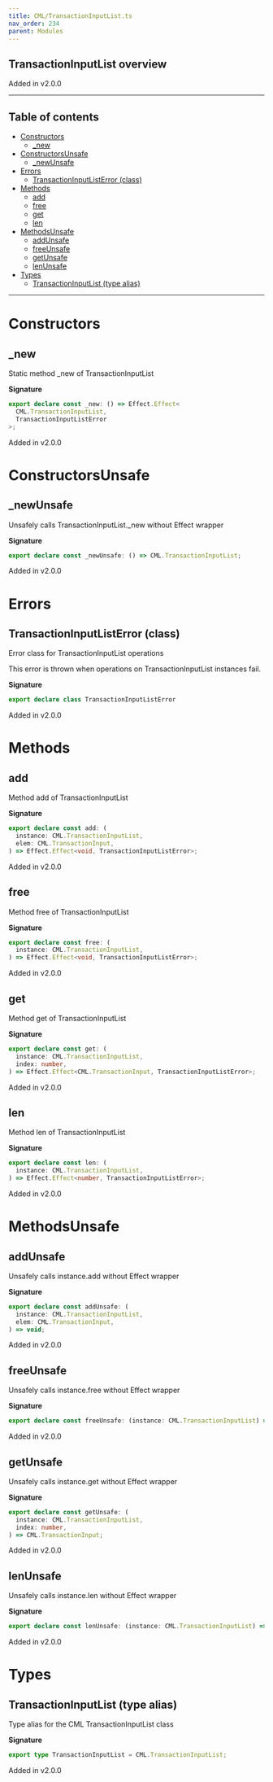 ```yaml
---
title: CML/TransactionInputList.ts
nav_order: 234
parent: Modules
---
```


## TransactionInputList overview

Added in v2.0.0

---

<h2 class="text-delta">Table of contents</h2>

- [Constructors](#constructors)
  - [\_new](#_new)
- [ConstructorsUnsafe](#constructorsunsafe)
  - [\_newUnsafe](#_newunsafe)
- [Errors](#errors)
  - [TransactionInputListError (class)](#transactioninputlisterror-class)
- [Methods](#methods)
  - [add](#add)
  - [free](#free)
  - [get](#get)
  - [len](#len)
- [MethodsUnsafe](#methodsunsafe)
  - [addUnsafe](#addunsafe)
  - [freeUnsafe](#freeunsafe)
  - [getUnsafe](#getunsafe)
  - [lenUnsafe](#lenunsafe)
- [Types](#types)
  - [TransactionInputList (type alias)](#transactioninputlist-type-alias)

---

# Constructors

## \_new

Static method \_new of TransactionInputList

**Signature**

```ts
export declare const _new: () => Effect.Effect<
  CML.TransactionInputList,
  TransactionInputListError
>;
```

Added in v2.0.0

# ConstructorsUnsafe

## \_newUnsafe

Unsafely calls TransactionInputList.\_new without Effect wrapper

**Signature**

```ts
export declare const _newUnsafe: () => CML.TransactionInputList;
```

Added in v2.0.0

# Errors

## TransactionInputListError (class)

Error class for TransactionInputList operations

This error is thrown when operations on TransactionInputList instances fail.

**Signature**

```ts
export declare class TransactionInputListError
```

Added in v2.0.0

# Methods

## add

Method add of TransactionInputList

**Signature**

```ts
export declare const add: (
  instance: CML.TransactionInputList,
  elem: CML.TransactionInput,
) => Effect.Effect<void, TransactionInputListError>;
```

Added in v2.0.0

## free

Method free of TransactionInputList

**Signature**

```ts
export declare const free: (
  instance: CML.TransactionInputList,
) => Effect.Effect<void, TransactionInputListError>;
```

Added in v2.0.0

## get

Method get of TransactionInputList

**Signature**

```ts
export declare const get: (
  instance: CML.TransactionInputList,
  index: number,
) => Effect.Effect<CML.TransactionInput, TransactionInputListError>;
```

Added in v2.0.0

## len

Method len of TransactionInputList

**Signature**

```ts
export declare const len: (
  instance: CML.TransactionInputList,
) => Effect.Effect<number, TransactionInputListError>;
```

Added in v2.0.0

# MethodsUnsafe

## addUnsafe

Unsafely calls instance.add without Effect wrapper

**Signature**

```ts
export declare const addUnsafe: (
  instance: CML.TransactionInputList,
  elem: CML.TransactionInput,
) => void;
```

Added in v2.0.0

## freeUnsafe

Unsafely calls instance.free without Effect wrapper

**Signature**

```ts
export declare const freeUnsafe: (instance: CML.TransactionInputList) => void;
```

Added in v2.0.0

## getUnsafe

Unsafely calls instance.get without Effect wrapper

**Signature**

```ts
export declare const getUnsafe: (
  instance: CML.TransactionInputList,
  index: number,
) => CML.TransactionInput;
```

Added in v2.0.0

## lenUnsafe

Unsafely calls instance.len without Effect wrapper

**Signature**

```ts
export declare const lenUnsafe: (instance: CML.TransactionInputList) => number;
```

Added in v2.0.0

# Types

## TransactionInputList (type alias)

Type alias for the CML TransactionInputList class

**Signature**

```ts
export type TransactionInputList = CML.TransactionInputList;
```

Added in v2.0.0
